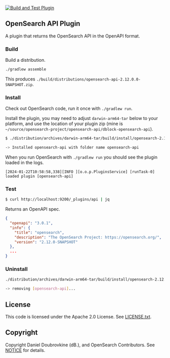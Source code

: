 [![Build and Test Plugin](https://github.com/dblock/opensearch-api/actions/workflows/test.yml/badge.svg)](https://github.com/dblock/opensearch-api/actions/workflows/test.yml)

## OpenSearch API Plugin

A plugin that returns the OpenSearch API in the OpenAPI format.

### Build

Build a distribution.

```sh
./gradlew assemble
```

This produces `./build/distributions/opensearch-api-2.12.0.0-SNAPSHOT.zip`.

### Install

Check out OpenSearch code, run it once with `./gradlew run`.

Install the plugin, you may need to adjust `darwin-arm64-tar` below to your platform, and use the location of your plugin zip (mine is `~/source/opensearch-project/opensearch-api/dblock-opensearch-api`).

```sh
$ ./distribution/archives/darwin-arm64-tar/build/install/opensearch-2.12.0-SNAPSHOT/bin/opensearch-plugin install file:///Users/dblock/source/opensearch-project/opensearch-api/dblock-opensearch-api/build/distributions/opensearch-api-2.12.0.0-SNAPSHOT.zip

-> Installed opensearch-api with folder name opensearch-api
```

When you run OpenSearch with `./gradlew run` you should see the plugin loaded in the logs.

```
[2024-01-22T10:58:58,338][INFO ][o.o.p.PluginsService] [runTask-0] loaded plugin [opensearch-api]
```

### Test

```sh
$ curl http://localhost:9200/_plugins/api | jq
```

Returns an OpenAPI spec.

```json
{
  "openapi": "3.0.1",
  "info": {
    "title": "opensearch",
    "description": "The OpenSearch Project: https://opensearch.org/",
    "version": "2.12.0-SNAPSHOT"
  },
  ...
}
```

### Uninstall

```sh
./distribution/archives/darwin-arm64-tar/build/install/opensearch-2.12.0-SNAPSHOT/bin/opensearch-plugin remove opensearch-api

-> removing [opensearch-api]...
```

## License

This code is licensed under the Apache 2.0 License. See [LICENSE.txt](LICENSE.txt).

## Copyright

Copyright Daniel Doubrovkine (dB.), and OpenSearch Contributors. See [NOTICE](NOTICE.txt) for details.

